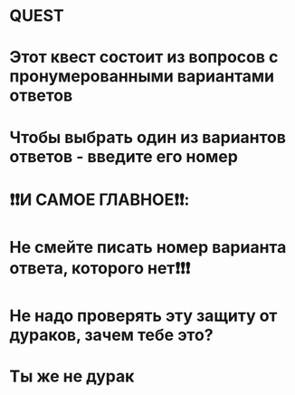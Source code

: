 #                          QUEST
#
# Этот квест состоит из вопросов с пронумерованными вариантами ответов
# Чтобы выбрать один из вариантов ответов - введите его номер
#
# ❗️❗️И САМОЕ ГЛАВНОЕ❗️❗️:
# Не смейте писать номер варианта ответа, которого нет❗️❗️❗️
# Не надо проверять эту защиту от дураков, зачем тебе это?
# Ты же не дурак
